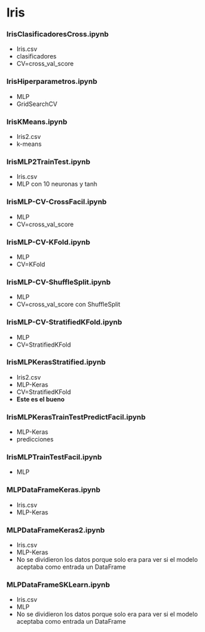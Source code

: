 # Iris
### IrisClasificadoresCross.ipynb
* Iris.csv
* clasificadores
* CV=cross_val_score

### IrisHiperparametros.ipynb
* MLP
* GridSearchCV

### IrisKMeans.ipynb
* Iris2.csv
* k-means

### IrisMLP2TrainTest.ipynb
* Iris.csv
* MLP con 10 neuronas y tanh

### IrisMLP-CV-CrossFacil.ipynb
* MLP
* CV=cross_val_score

### IrisMLP-CV-KFold.ipynb
* MLP
* CV=KFold

### IrisMLP-CV-ShuffleSplit.ipynb
* MLP
* CV=cross_val_score con ShuffleSplit

### IrisMLP-CV-StratifiedKFold.ipynb
* MLP
* CV=StratifiedKFold

### IrisMLPKerasStratified.ipynb
* Iris2.csv
* MLP-Keras
* CV=StratifiedKFold
* **Este es el bueno**

### IrisMLPKerasTrainTestPredictFacil.ipynb
* MLP-Keras
* predicciones

### IrisMLPTrainTestFacil.ipynb
* MLP

### MLPDataFrameKeras.ipynb
* Iris.csv
* MLP-Keras

### MLPDataFrameKeras2.ipynb
* Iris.csv
* MLP-Keras
* No se dividieron los datos porque solo era para ver si el modelo aceptaba como entrada un DataFrame

### MLPDataFrameSKLearn.ipynb
* Iris.csv
* MLP
* No se dividieron los datos porque solo era para ver si el modelo aceptaba como entrada un DataFrame
